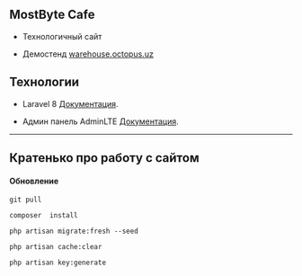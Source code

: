 ## MostByte Cafe

- Технологичный сайт []()

- Демостенд [warehouse.octopus.uz](https://warehouse.octopus.uz)


## Технологии

- Laravel 8 [Документация](https://laravel.com/docs).

- Админ панель AdminLTE [Документация](https://adminlte.io/docs/2.4/installation).

---

## Кратенько про работу с сайтом

#### Обновление
```
git pull

composer  install

php artisan migrate:fresh --seed

php artisan cache:clear

php artisan key:generate
```
